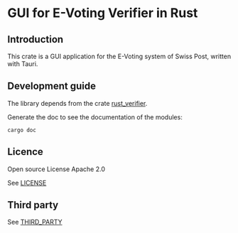# GUI for E-Voting Verifier in Rust

## Introduction

This crate is a GUI application for the E-Voting system of Swiss Post, written with Tauri.

## Development guide

The library depends from the crate [rust_verifier](https://github.com/de-mo/rust_verifier.git).

Generate the doc to see the documentation of the modules:

```shell
cargo doc
```

## Licence

Open source License Apache 2.0

See [LICENSE](LICENSE)

## Third party

See [THIRD_PARTY](THIRD_PARTY)
